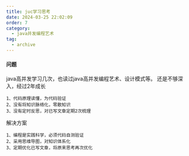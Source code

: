 ```yaml
---
title: juc学习思考
date: 2024-03-25 22:02:09
order: 7
category:
  - java并发编程艺术
tag:
  - archive
---
```

#### 问题
java高并发学习几次，也读过java高并发编程艺术、设计模式等。
还是不够深入，经过2年成长
```
1、代码原理读懂，为代码验证
2、没有将知识脉络化，零散知识
3、没有定时反思，对已写文章定期2次梳理
```

解决方案

```
1、编程是实践科学，必须代码自测验证
2、采用思维导图，对知识体系化
3、定期优化已写文章，将原来思考再次优化
```
